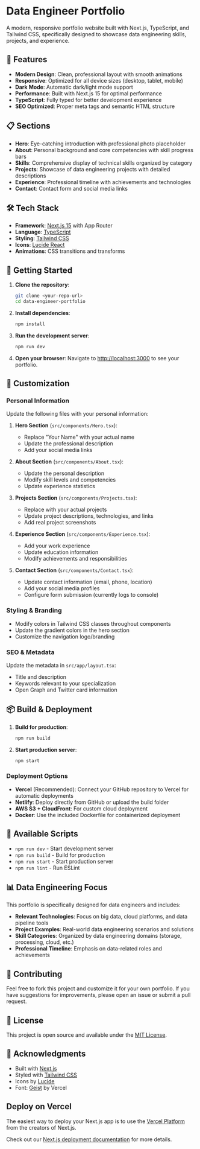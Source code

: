 # Data Engineer Portfolio

A modern, responsive portfolio website built with Next.js, TypeScript, and Tailwind CSS, specifically designed to showcase data engineering skills, projects, and experience.

## 🚀 Features

- **Modern Design**: Clean, professional layout with smooth animations
- **Responsive**: Optimized for all device sizes (desktop, tablet, mobile)
- **Dark Mode**: Automatic dark/light mode support
- **Performance**: Built with Next.js 15 for optimal performance
- **TypeScript**: Fully typed for better development experience
- **SEO Optimized**: Proper meta tags and semantic HTML structure

## 📋 Sections

- **Hero**: Eye-catching introduction with professional photo placeholder
- **About**: Personal background and core competencies with skill progress bars
- **Skills**: Comprehensive display of technical skills organized by category
- **Projects**: Showcase of data engineering projects with detailed descriptions
- **Experience**: Professional timeline with achievements and technologies
- **Contact**: Contact form and social media links

## 🛠️ Tech Stack

- **Framework**: [Next.js 15](https://nextjs.org/) with App Router
- **Language**: [TypeScript](https://www.typescriptlang.org/)
- **Styling**: [Tailwind CSS](https://tailwindcss.com/)
- **Icons**: [Lucide React](https://lucide.dev/)
- **Animations**: CSS transitions and transforms

## 🚦 Getting Started

1. **Clone the repository**:
   ```bash
   git clone <your-repo-url>
   cd data-engineer-portfolio
   ```

2. **Install dependencies**:
   ```bash
   npm install
   ```

3. **Run the development server**:
   ```bash
   npm run dev
   ```

4. **Open your browser**:
   Navigate to [http://localhost:3000](http://localhost:3000) to see your portfolio.

## 📝 Customization

### Personal Information
Update the following files with your personal information:

1. **Hero Section** (`src/components/Hero.tsx`):
   - Replace "Your Name" with your actual name
   - Update the professional description
   - Add your social media links

2. **About Section** (`src/components/About.tsx`):
   - Update the personal description
   - Modify skill levels and competencies
   - Update experience statistics

3. **Projects Section** (`src/components/Projects.tsx`):
   - Replace with your actual projects
   - Update project descriptions, technologies, and links
   - Add real project screenshots

4. **Experience Section** (`src/components/Experience.tsx`):
   - Add your work experience
   - Update education information
   - Modify achievements and responsibilities

5. **Contact Section** (`src/components/Contact.tsx`):
   - Update contact information (email, phone, location)
   - Add your social media profiles
   - Configure form submission (currently logs to console)

### Styling & Branding
- Modify colors in Tailwind CSS classes throughout components
- Update the gradient colors in the hero section
- Customize the navigation logo/branding

### SEO & Metadata
Update the metadata in `src/app/layout.tsx`:
- Title and description
- Keywords relevant to your specialization
- Open Graph and Twitter card information

## 📦 Build & Deployment

1. **Build for production**:
   ```bash
   npm run build
   ```

2. **Start production server**:
   ```bash
   npm start
   ```

### Deployment Options

- **Vercel** (Recommended): Connect your GitHub repository to Vercel for automatic deployments
- **Netlify**: Deploy directly from GitHub or upload the build folder
- **AWS S3 + CloudFront**: For custom cloud deployment
- **Docker**: Use the included Dockerfile for containerized deployment

## 🔧 Available Scripts

- `npm run dev` - Start development server
- `npm run build` - Build for production
- `npm run start` - Start production server
- `npm run lint` - Run ESLint

## 📊 Data Engineering Focus

This portfolio is specifically designed for data engineers and includes:

- **Relevant Technologies**: Focus on big data, cloud platforms, and data pipeline tools
- **Project Examples**: Real-world data engineering scenarios and solutions
- **Skill Categories**: Organized by data engineering domains (storage, processing, cloud, etc.)
- **Professional Timeline**: Emphasis on data-related roles and achievements

## 🤝 Contributing

Feel free to fork this project and customize it for your own portfolio. If you have suggestions for improvements, please open an issue or submit a pull request.

## 📄 License

This project is open source and available under the [MIT License](LICENSE).

## 🙏 Acknowledgments

- Built with [Next.js](https://nextjs.org/)
- Styled with [Tailwind CSS](https://tailwindcss.com/)
- Icons by [Lucide](https://lucide.dev/)
- Font: [Geist](https://vercel.com/font) by Vercel

## Deploy on Vercel

The easiest way to deploy your Next.js app is to use the [Vercel Platform](https://vercel.com/new?utm_medium=default-template&filter=next.js&utm_source=create-next-app&utm_campaign=create-next-app-readme) from the creators of Next.js.

Check out our [Next.js deployment documentation](https://nextjs.org/docs/app/building-your-application/deploying) for more details.
